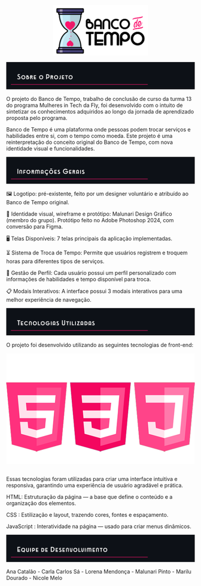 <div align="center">
   <img src="assets/Logotipo.png" alt="Logotipo do Banco de Tempo" style="width: 18em;">
</div>

![README intro](assets/readme1.png)

  O projeto do Banco de Tempo, trabalho de conclusão de curso da turma 13 do programa Mulheres in Tech da Fly, foi desenvolvido com o intuito de sintetizar os conhecimentos adquiridos ao longo da jornada de aprendizado proposta pelo programa.

  Banco de Tempo é uma plataforma onde pessoas podem trocar serviços e habilidades entre si, com o tempo como moeda. Este projeto é uma reinterpretação do conceito original do Banco de Tempo, com nova identidade visual e funcionalidades.


![README info](assets/readme2.png)

🖼️ Logotipo: pré-existente, feito por um designer voluntário e atribuído ao Banco de Tempo original.

🎨 Identidade visual, wireframe e protótipo: Malunari Design Gráfico (membro do
grupo). Protótipo feito no Adobe Photoshop 2024, com conversão para Figma.

🖥️ Telas Disponíveis: 7 telas principais da aplicação implementadas.

⏳ Sistema de Troca de Tempo: Permite que usuários registrem e troquem horas para diferentes tipos de serviços.

👤 Gestão de Perfil: Cada usuário possui um perfil personalizado com informações de habilidades e tempo disponível para troca.

📋 Modais Interativos:  A interface possui 3 modais interativos para uma melhor experiência de navegação.


![README info](assets/readme3.png)

O projeto foi desenvolvido utilizando as seguintes tecnologias de front-end:

<p align="center">
  <img src="assets/readme5.png">
</p>

##

Essas tecnologias foram utilizadas para criar uma interface intuitiva e responsiva, garantindo uma experiência de usuário agradável e prática.

HTML: Estruturação da página — a base que define o conteúdo e a organização dos elementos.

CSS : Estilização e layout, trazendo cores, fontes e espaçamento.

JavaScript : Interatividade na página — usado para criar menus dinâmicos.

![README info](assets/readme4.png)

Ana Catalão - Carla Carlos Sá - Lorena Mendonça - Malunari Pinto - Marilu Dourado - Nicole Melo 
